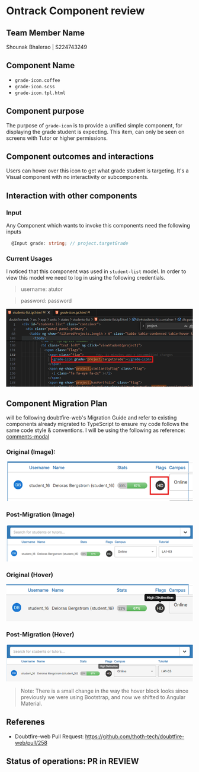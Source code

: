 # Ontrack Component review

## Team Member Name
Shounak Bhalerao | S224743249

## Component Name

- `grade-icon.coffee`
- `grade-icon.scss`
- `grade-icon.tpl.html`

## Component purpose

The purpose of `grade-icon` is to provide a unified simple component, for displaying the grade student is expecting.
This item, can only be seen on screens with Tutor or higher permissions.

## Component outcomes and interactions
Users can hover over this icon to get what grade student is targeting.
It's a Visual component with no interactivity or subcomponents.

## Interaction with other components
### Input
Any Component which wants to invoke this components need the following inputs
```typescript
  @Input grade: string; // project.targetGrade
```

### Current Usages
I noticed that this component was used in `student-list` model.
In order to view this model we need to log in using the following credentials.
> username: atutor

> password: password

![grade-icon-usage](Resources/grade-icon-usage.png)

## Component Migration Plan
will be following doubtfire-web's Migration Guide and refer to existing components already migrated to TypeScript to ensure my code follows the same code style & conventions.
I will be using the following as reference: [comments-modal](comments-modal.md)

### Original (Image):
![grade-icon](Resources/grade-icon.png)

### Post-Migration (Image)
![migrated-grade-icon](Resources/migrated-grade-icon.png)

### Original (Hover)
![grade-icon-hover](Resources/grade-icon-hover.png)

### Post-Migration (Hover)
![migrated-grade-icon-hover](Resources/migrated-grade-icon-hover.png)

> Note:
> There is a small change in the way the hover block looks
> since previously we were using Bootstrap, and now we shifted to
> Angular Material.

## Referenes
- Doubtfire-web Pull Request: https://github.com/thoth-tech/doubtfire-web/pull/258

## Status of operations: PR in REVIEW
